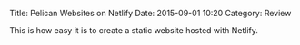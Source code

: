 Title: Pelican Websites on Netlify 
Date: 2015-09-01 10:20 
Category: Review 

This is how easy it is to create a static 
website hosted with Netlify.
